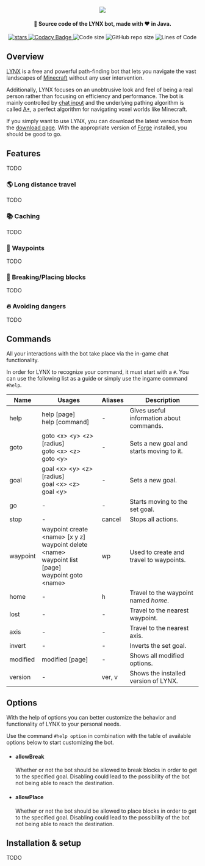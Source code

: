 <h1 align="center">
  <br>
  <img src="https://raw.githubusercontent.com/StylexTV/LYNX/main/image/cover.png">
  <br>
</h1>

<h4 align="center">👾 Source code of the LYNX bot, made with ❤️ in Java.</h4>

<p align="center">
  <a href="https://GitHub.com/StylexTV/LYNX/stargazers/">
    <img alt="stars" src="https://img.shields.io/github/stars/StylexTV/LYNX.svg?color=ffdd00"/>
  </a>
  <a href="https://www.codacy.com/gh/StylexTV/LYNX/dashboard?utm_source=github.com&amp;utm_medium=referral&amp;utm_content=StylexTV/LYNX&amp;utm_campaign=Badge_Grade">
    <img alt="Codacy Badge" src="https://app.codacy.com/project/badge/Grade/a1b260d90028428fbf9ce33f4fcf311e"/>
  </a>
  <a>
    <img alt="Code size" src="https://img.shields.io/github/languages/code-size/StylexTV/LYNX.svg"/>
  </a>
  <a>
    <img alt="GitHub repo size" src="https://img.shields.io/github/repo-size/StylexTV/LYNX.svg"/>
  </a>
  <a>
    <img alt="Lines of Code" src="https://tokei.rs/b1/github/StylexTV/LYNX?category=code"/>
  </a>
</p>

## Overview
[LYNX](https://playlynx.github.io/) is a free and powerful path-finding bot that lets you navigate the vast landscapes of [Minecraft](https://www.minecraft.net/) without any user intervention.

Additionally, LYNX focuses on an unobtrusive look and feel of being a real person rather than focusing on efficiency and performance.
The bot is mainly controlled by [chat input](https://github.com/StylexTV/LYNX#commands) and the underlying pathing algorithm is called [A*](https://en.wikipedia.org/wiki/A*_search_algorithm), a perfect algorithm for navigating voxel worlds like Minecraft.

If you simply want to use LYNX, you can download the latest version from the [download page](https://playlynx.github.io/). With the appropriate version of [Forge](https://files.minecraftforge.net/net/minecraftforge/forge/) installed, you should be good to go.

## Features
TODO

### 🌎 Long distance travel
TODO

### 📚 Caching
TODO

### 📍 Waypoints
TODO

### 🧱 Breaking/Placing blocks
TODO

### 🔥 Avoiding dangers
TODO

## Commands
All your interactions with the bot take place via the in-game chat functionality.

In order for LYNX to recognize your command, it must start with a `#`.
You can use the following list as a guide or simply use the ingame command `#help`.

Name | Usages | Aliases | Description
--- | --- | --- | ---
help | help [page]<br/>help [command] | - | Gives useful information about commands.
goto | goto \<x> \<y> \<z> [radius]<br/>goto \<x> \<z><br/>goto \<y> | - | Sets a new goal and starts moving to it.
goal | goal \<x> \<y> \<z> [radius]<br/>goal \<x> \<z><br/>goal \<y> | - | Sets a new goal.
go | - | - | Starts moving to the set goal.
stop | - | cancel | Stops all actions.
waypoint | waypoint create \<name> [x y z]<br/>waypoint delete \<name><br/>waypoint list [page]<br/>waypoint goto \<name> | wp | Used to create and travel to waypoints.
home | - | h | Travel to the waypoint named *home*.
lost | - | - | Travel to the nearest waypoint.
axis | - | - | Travel to the nearest axis.
invert | - | - | Inverts the set goal.
modified | modified [page] | - | Shows all modified options.
version | - | ver, v | Shows the installed version of LYNX.

## Options
With the help of options you can better customize the behavior and functionality of LYNX to your personal needs.

Use the command `#help option` in combination with the table of available options below to start customizing the bot.

  * #### allowBreak
    Whether or not the bot should be allowed to break blocks in order to get to the specified goal.
    Disabling could lead to the possibility of the bot not being able to reach the destination.

  * #### allowPlace
    Whether or not the bot should be allowed to place blocks in order to get to the specified goal.
    Disabling could lead to the possibility of the bot not being able to reach the destination.

## Installation & setup
TODO

